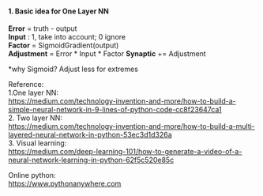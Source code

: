 
#### 1. Basic idea for One Layer NN  
__Error__  = truth - output  
__Input__  :  1, take into account; 0 ignore   
__Factor__ = SigmoidGradient(output)  
__Adjustment__ = Error * Input * Factor
__Synaptic__ += Adjustment  

*why Sigmoid? Adjust less for extremes


Reference:     
1.One layer NN:  
https://medium.com/technology-invention-and-more/how-to-build-a-simple-neural-network-in-9-lines-of-python-code-cc8f23647ca1  
2. Two layer NN:  
https://medium.com/technology-invention-and-more/how-to-build-a-multi-layered-neural-network-in-python-53ec3d1d326a  
3. Visual learning:  
https://medium.com/deep-learning-101/how-to-generate-a-video-of-a-neural-network-learning-in-python-62f5c520e85c  


Online python:  
https://www.pythonanywhere.com
